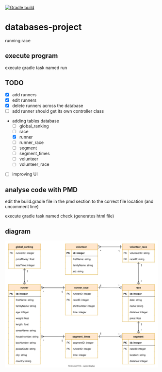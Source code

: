 [![Gradle build](https://github.com/lowie2727/databases-project/actions/workflows/gradle.yml/badge.svg)](https://github.com/lowie2727/databases-project/actions/workflows/gradle.yml)

# databases-project

running race

## execute program

execute gradle task named run

## TODO
- [x] add runners
- [x] edit runners
- [x] delete runners across the database
- [ ] add runner should get its own controller class

- adding tables database
  - [ ] global_ranking
  - [ ] race
  - [x] runner
  - [ ] runner_race
  - [ ] segment
  - [ ] segment_times
  - [ ] volunteer
  - [ ] volunteer_race
- [ ] improving UI

## analyse code with PMD

edit the build.gradle file in the pmd section to the correct file location (and uncomment line)

execute gradle task named check (generates html file)

## diagram

![diagram](/diagram/diagram.svg)
